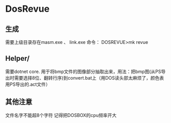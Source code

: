 # DosRevue
## 生成
需要上级目录存在masm.exe 、 link.exe
命令：
DOSREVUE>mk revue
## Helper/
需要dotnet core.
用于将bmp文件的图像部分抽取出来，用法：把bmp图(从PS导出时需要选择8位、翻转行序)到convert.bat上（用DOS读头部太麻烦了，颜色表用PS导出的.act文件）
## 其他注意
文件名字不能超8个字符
记得把DOSBOX的cpu频率开大
